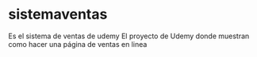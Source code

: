 # sistemaventas
Es el sistema de ventas de udemy
El proyecto de Udemy donde muestran como hacer una página de ventas en linea
